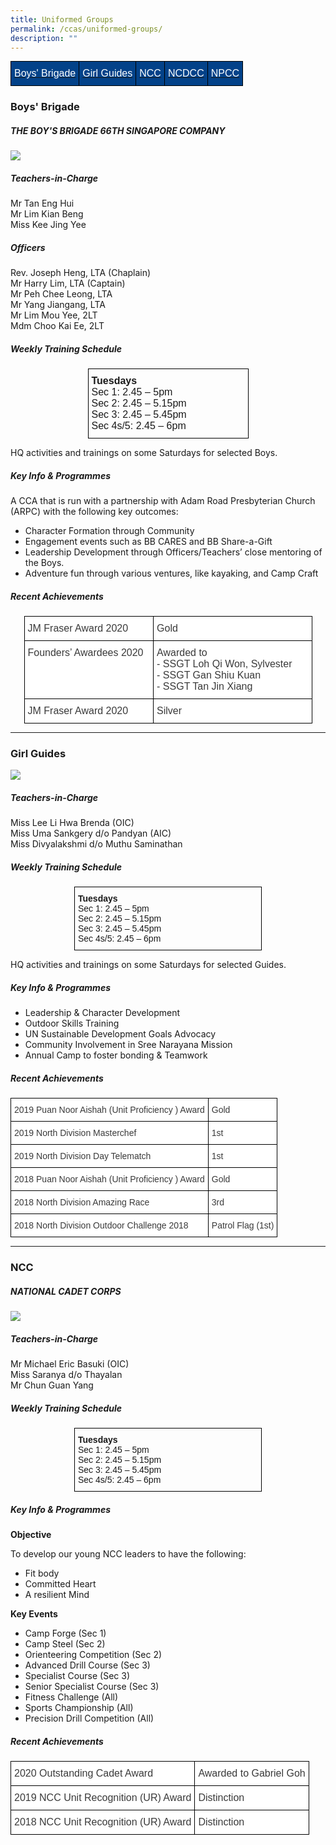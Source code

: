 ```yaml
---
title: Uniformed Groups
permalink: /ccas/uniformed-groups/
description: ""
---
```

<style type="text/css">
.tg  {border-collapse:collapse;border-spacing:0;margin:0px auto;}
.tg td{border-color:black;border-style:solid;border-width:1px;font-family:Arial, sans-serif;font-size:14px;
  overflow:hidden;padding:10px 5px;word-break:normal;}
.tg th{border-color:black;border-style:solid;border-width:1px;font-family:Arial, sans-serif;font-size:14px;
  font-weight:normal;overflow:hidden;padding:10px 5px;word-break:normal;}
.tg .tg-fj82{background-color:#034289;color:#ffffff;font-size:16px;text-align:center;vertical-align:middle}
</style>
<table class="tg">
<tbody>
  <tr>
		<td class="tg-fj82"><a href="#1"><span style="color:#FFF;background-color:#034289">Boys' Brigade</span></a></td>
    <td class="tg-fj82"><a href="#2"><span style="color:#FFF;background-color:#034289">Girl Guides</span></a></td>
    <td class="tg-fj82"><a href="#3"><span style="color:#FFF;background-color:#034289">NCC</span></a></td>
    <td class="tg-fj82"><a href="#4"><span style="color:#FFF;background-color:#034289">NCDCC</span></a></td>
    <td class="tg-fj82"><a href="#5"><span style="color:#FFF;background-color:#034289">NPCC</span></a></td>
  </tr>
</tbody>
</table>


<a id="1"></a>

### Boys' Brigade

##### THE BOY'S BRIGADE 66TH SINGAPORE COMPANY

![](/images/bb1.jpg)

##### Teachers-in-Charge

Mr Tan Eng Hui  
Mr Lim Kian Beng  
Miss Kee Jing Yee  

##### Officers

Rev. Joseph Heng, LTA (Chaplain)  
Mr Harry Lim, LTA (Captain)  
Mr Peh Chee Leong, LTA  
Mr Yang Jiangang, LTA  
Mr Lim Mou Yee, 2LT  
Mdm Choo Kai Ee, 2LT

##### Weekly Training Schedule

<style type="text/css">
.tg  {border-collapse:collapse;border-spacing:0;margin:0px auto;}
.tg td{border-color:black;border-style:solid;border-width:1px;font-family:Arial, sans-serif;font-size:14px;
  overflow:hidden;padding:10px 5px;word-break:normal;}
.tg th{border-color:black;border-style:solid;border-width:1px;font-family:Arial, sans-serif;font-size:14px;
  font-weight:normal;overflow:hidden;padding:10px 5px;word-break:normal;}
.tg .tg-x5q1{font-size:16px;text-align:left;vertical-align:top}
</style>
<table class="tg" style="undefined;table-layout: fixed; width: 257px">
<colgroup>
<col style="width: 257px">
</colgroup>
<tbody>
  <tr>
    <td class="tg-x5q1"><span style="font-weight:bold;font-style:normal">Tuesdays</span><br><span style="font-weight:400;font-style:normal">Sec 1: 2.45 – 5pm</span><br><span style="font-weight:400;font-style:normal">Sec 2: 2.45 – 5.15pm</span><br><span style="font-weight:400;font-style:normal">Sec 3: 2.45 – 5.45pm</span><br><span style="font-weight:400;font-style:normal">Sec 4s/5: 2.45 – 6pm</span></td>
  </tr>
</tbody>
</table>

HQ activities and trainings on some Saturdays for selected Boys.

##### Key Info & Programmes

A CCA that is run with a partnership with Adam Road Presbyterian Church (ARPC) with the following key outcomes:

*   Character Formation through Community
*   Engagement events such as BB CARES and BB Share-a-Gift
*   Leadership Development through Officers/Teachers’ close mentoring of the Boys.
*   Adventure fun through various ventures, like kayaking, and Camp Craft

##### Recent Achievements

<style type="text/css">
.tg  {border-collapse:collapse;border-spacing:0;margin:0px auto;}
.tg td{border-color:black;border-style:solid;border-width:1px;font-family:Arial, sans-serif;font-size:14px;
  overflow:hidden;padding:10px 5px;word-break:normal;}
.tg th{border-color:black;border-style:solid;border-width:1px;font-family:Arial, sans-serif;font-size:14px;
  font-weight:normal;overflow:hidden;padding:10px 5px;word-break:normal;}
.tg .tg-oku2{background-color:#FFF;color:#3A3A3A;font-size:16px;text-align:left;vertical-align:top}
</style>
<table class="tg" style="undefined;table-layout: fixed; width: 461px">
<colgroup>
<col style="width: 207px">
<col style="width: 254px">
</colgroup>
<tbody>
  <tr>
    <td class="tg-oku2"><span style="font-weight:inherit;font-style:inherit">JM Fraser Award 2020</span></td>
    <td class="tg-oku2"><span style="font-weight:inherit;font-style:inherit">Gold</span></td>
  </tr>
  <tr>
    <td class="tg-oku2"><span style="font-weight:inherit;font-style:inherit">Founders’ Awardees 2020</span></td>
    <td class="tg-oku2"><span style="font-weight:inherit;font-style:inherit">Awarded to</span><br><span style="font-weight:inherit;font-style:inherit">- SSGT Loh Qi Won, Sylvester</span><br><span style="font-weight:inherit;font-style:inherit">- SSGT Gan Shiu Kuan</span><br><span style="font-weight:inherit;font-style:inherit">- SSGT Tan Jin Xiang</span></td>
  </tr>
  <tr>
    <td class="tg-oku2"><span style="font-weight:inherit;font-style:inherit">JM Fraser Award 2020</span></td>
    <td class="tg-oku2"><span style="font-weight:inherit;font-style:inherit">Silver</span></td>
  </tr>
</tbody>
</table>

--------

<a id="2"></a>

### Girl Guides

![](/images/girl-guides.jpeg)

##### Teachers-in-Charge

Miss Lee Li Hwa Brenda (OIC)  
Miss Uma Sankgery d/o Pandyan (AIC)  
Miss Divyalakshmi d/o Muthu Saminathan

##### Weekly Training Schedule

<style type="text/css">
.tg  {border-collapse:collapse;border-spacing:0;margin:0px auto;}
.tg td{border-color:black;border-style:solid;border-width:1px;font-family:Arial, sans-serif;font-size:14px;
  overflow:hidden;padding:10px 5px;word-break:normal;}
.tg th{border-color:black;border-style:solid;border-width:1px;font-family:Arial, sans-serif;font-size:14px;
  font-weight:normal;overflow:hidden;padding:10px 5px;word-break:normal;}
.tg .tg-0lax{text-align:left;vertical-align:top}
</style>
<table class="tg" style="undefined;table-layout: fixed; width: 300px">
<colgroup>
<col style="width: 300px">
</colgroup>
<tbody>
  <tr>
    <td class="tg-0lax"><span style="font-weight:bold;font-style:normal">Tuesdays</span><br><span style="font-weight:400;font-style:normal">Sec 1: 2.45 – 5pm</span><br><span style="font-weight:400;font-style:normal">Sec 2: 2.45 – 5.15pm</span><br><span style="font-weight:400;font-style:normal">Sec 3: 2.45 – 5.45pm</span><br><span style="font-weight:400;font-style:normal">Sec 4s/5: 2.45 – 6pm</span></td>
  </tr>
</tbody>
</table>


HQ activities and trainings on some Saturdays for selected Guides.

##### Key Info & Programmes

*   Leadership & Character Development
*   Outdoor Skills Training
*   UN Sustainable Development Goals Advocacy
*   Community Involvement in Sree Narayana Mission
*   Annual Camp to foster bonding & Teamwork


##### Recent Achievements

<style type="text/css">
.tg  {border-collapse:collapse;border-spacing:0;margin:0px auto;}
.tg td{border-color:black;border-style:solid;border-width:1px;font-family:Arial, sans-serif;font-size:14px;
  overflow:hidden;padding:10px 5px;word-break:normal;}
.tg th{border-color:black;border-style:solid;border-width:1px;font-family:Arial, sans-serif;font-size:14px;
  font-weight:normal;overflow:hidden;padding:10px 5px;word-break:normal;}
.tg .tg-dox4{background-color:#FFF;color:#3A3A3A;text-align:left;vertical-align:top}
</style>
<table class="tg">
<tbody>
  <tr>
    <td class="tg-dox4"><span style="font-weight:inherit;font-style:inherit">2019 Puan Noor Aishah (Unit Proficiency ) Award</span></td>
    <td class="tg-dox4"><span style="font-weight:inherit;font-style:inherit">Gold</span></td>
  </tr>
  <tr>
    <td class="tg-dox4"><span style="font-weight:400;font-style:inherit">2019 North Division Masterchef</span></td>
    <td class="tg-dox4"><span style="font-weight:inherit;font-style:inherit">1st</span></td>
  </tr>
  <tr>
    <td class="tg-dox4"><span style="font-weight:400;font-style:inherit">2019 North Division Day Telematch</span></td>
    <td class="tg-dox4"><span style="font-weight:inherit;font-style:inherit">1st</span></td>
  </tr>
  <tr>
    <td class="tg-dox4"><span style="font-weight:inherit;font-style:inherit">2018 Puan Noor Aishah (Unit Proficiency ) Award</span></td>
    <td class="tg-dox4"><span style="font-weight:inherit;font-style:inherit">Gold</span></td>
  </tr>
  <tr>
    <td class="tg-dox4"><span style="font-weight:inherit;font-style:inherit">2018 North Division Amazing Race</span></td>
    <td class="tg-dox4"><span style="font-weight:inherit;font-style:inherit">3rd</span></td>
  </tr>
  <tr>
    <td class="tg-dox4"><span style="font-weight:inherit;font-style:inherit">2018 North Division Outdoor Challenge 2018</span></td>
    <td class="tg-dox4"><span style="font-weight:inherit;font-style:inherit">Patrol Flag (1st)</span></td>
  </tr>
</tbody>
</table>

-------

<a id="3"></a>

### NCC

##### NATIONAL CADET CORPS

![](/images/ncc.jpeg)

##### Teachers-in-Charge

Mr Michael Eric Basuki (OIC)  
Miss Saranya d/o Thayalan  
Mr Chun Guan Yang

##### Weekly Training Schedule

<style type="text/css">
.tg  {border-collapse:collapse;border-spacing:0;margin:0px auto;}
.tg td{border-color:black;border-style:solid;border-width:1px;font-family:Arial, sans-serif;font-size:14px;
  overflow:hidden;padding:10px 5px;word-break:normal;}
.tg th{border-color:black;border-style:solid;border-width:1px;font-family:Arial, sans-serif;font-size:14px;
  font-weight:normal;overflow:hidden;padding:10px 5px;word-break:normal;}
.tg .tg-0lax{text-align:left;vertical-align:top}
</style>
<table class="tg" style="undefined;table-layout: fixed; width: 300px">
<colgroup>
<col style="width: 300px">
</colgroup>
<tbody>
  <tr>
    <td class="tg-0lax"><span style="font-weight:bold;font-style:normal">Tuesdays</span><br><span style="font-weight:400;font-style:normal">Sec 1: 2.45 – 5pm</span><br><span style="font-weight:400;font-style:normal">Sec 2: 2.45 – 5.15pm</span><br>Sec 3: 2.45 – 5.45pm<br><span style="font-weight:400;font-style:normal">Sec 4s/5: 2.45 – 6pm</span></td>
  </tr>
</tbody>
</table>

##### Key Info & Programmes

**Objective**

To develop our young NCC leaders to have the following:

*   Fit body
*   Committed Heart
*   A resilient Mind

**Key Events**

*   Camp Forge (Sec 1)
*   Camp Steel (Sec 2)
*   Orienteering Competition (Sec 2)
*   Advanced Drill Course (Sec 3)
*   Specialist Course (Sec 3)
*   Senior Specialist Course (Sec 3)
*   Fitness Challenge (All)
*   Sports Championship (All)
*   Precision Drill Competition (All)

##### Recent Achievements

<style type="text/css">
.tg  {border-collapse:collapse;border-spacing:0;margin:0px auto;}
.tg td{border-color:black;border-style:solid;border-width:1px;font-family:Arial, sans-serif;font-size:14px;
  overflow:hidden;padding:10px 5px;word-break:normal;}
.tg th{border-color:black;border-style:solid;border-width:1px;font-family:Arial, sans-serif;font-size:14px;
  font-weight:normal;overflow:hidden;padding:10px 5px;word-break:normal;}
.tg .tg-oku2{background-color:#FFF;color:#3A3A3A;font-size:16px;text-align:left;vertical-align:top}
</style>
<table class="tg">
<tbody>
  <tr>
    <td class="tg-oku2"><span style="font-weight:inherit;font-style:inherit">2020 Outstanding Cadet Award</span></td>
    <td class="tg-oku2"><span style="font-weight:inherit;font-style:inherit">Awarded to Gabriel Goh</span></td>
  </tr>
  <tr>
    <td class="tg-oku2"><span style="font-weight:inherit;font-style:inherit">2019 NCC Unit Recognition (UR) Award</span></td>
    <td class="tg-oku2"><span style="font-weight:inherit;font-style:inherit">Distinction</span></td>
  </tr>
  <tr>
    <td class="tg-oku2"><span style="font-weight:inherit;font-style:inherit">2018 NCC Unit Recognition (UR) Award</span></td>
    <td class="tg-oku2"><span style="font-weight:inherit;font-style:inherit">Distinction</span></td>
  </tr>
</tbody>
</table>